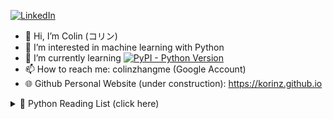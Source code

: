 [![LinkedIn][linkedin-shield]][linkedin-url]
- 👋 Hi, I’m Colin (コリン)
- 👀 I’m interested in machine learning with Python
- 🌱 I’m currently learning [![PyPI - Python Version](https://img.shields.io/pypi/pyversions/numpy)](https://www.python.org/downloads/)
- 📫 How to reach me: colinzhangme (Google Account)
- 🌐 Github Personal Website (under construction): https://korinz.github.io

<details>
  <summary>📖 Python Reading List (click here) </summary>

- [x] <sub>[Beyond the Basic Stuff with Python: Best Practices for Writing Clean Code](https://www.amazon.com/Python-Beyond-Basics-Al-Sweigart/dp/1593279663/)</sub>
- [ ] <sub>[Object-Oriented Python: Master OOP by Building Games and GUIs](https://www.amazon.com/Object-Oriented-Python-Master-Building-Games/dp/1718502060/)</sub>
- [x] <sub>[Python One-Liners: Write Concise, Eloquent Python Like a Professional](https://www.amazon.com/Python-One-Liners-Concise-Eloquent-Professional/dp/1718500505/)</sub>
- [ ] <sub>[Impractical Python Projects: Playful Programming Activities to Make You Smarter](https://www.amazon.com/Impractical-Python-Projects-Programming-Activities/dp/159327890X/)</sub>
- [ ] <sub>[Algorithmic Thinking: A Problem-Based Introduction](https://www.amazon.com/gp/product/1718500807/ref=ox_sc_saved_image_5?smid=ATVPDKIKX0DER/)</sub>
- [ ] <sub>[Fluent Python: Clear, Concise, and Effective Programming](https://www.amazon.com/Fluent-Python-Concise-Effective-Programming/dp/1492056359/)</sub>
- [ ] <sub>[Hands-On Machine Learning with Scikit-Learn, Keras, and TensorFlow: Concepts, Tools, and Techniques to Build Intelligent Systems](https://www.amazon.com/Hands-Machine-Learning-Scikit-Learn-TensorFlow/dp/1098125975/)</sub>
- [x] <sub>[Deep Learning with Python](https://www.amazon.com/Learning-Python-Second-Fran%C3%A7ois-Chollet/dp/1617296864/)</sub>
</details>


<!---
KORINZ/KORINZ is a ✨ special ✨ repository because its `README.md` (this file) appears on your GitHub profile.
You can click the Preview link to take a look at your changes.
--->

<!-- MARKDOWN LINKS & IMAGES -->
<!-- https://www.markdownguide.org/basic-syntax/#reference-style-links -->
[linkedin-shield]: https://img.shields.io/badge/LinkedIn-blue?logo=linkedin&logoColor=white&style=for-the-badge
[linkedin-url]: https://www.linkedin.com/in/colin-z/
